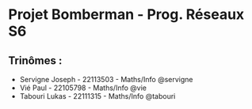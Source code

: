 
# Projet Bomberman - Prog. Réseaux S6
## Trinômes : 
- Servigne Joseph - 22113503 - Maths/Info @servigne
- Vié Paul - 22105798 - Maths/Info @vie
- Tabouri Lukas - 22111315 - Maths/Info @tabouri 

